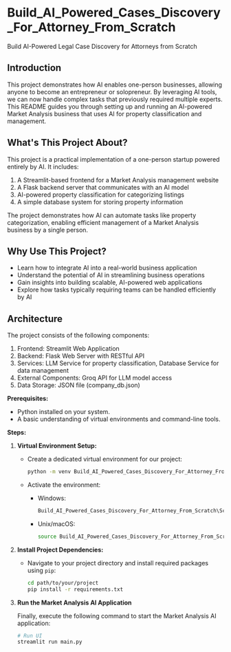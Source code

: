 # Build_AI_Powered_Cases_Discovery_For_Attorney_From_Scratch
Build AI-Powered Legal Case Discovery for Attorneys from Scratch

## Introduction

This project demonstrates how AI enables one-person businesses, allowing anyone to become an entrepreneur or solopreneur. By leveraging AI tools, we can now handle complex tasks that previously required multiple experts. This README guides you through setting up and running an AI-powered Market Analysis business that uses AI for property classification and management.

## What's This Project About?

This project is a practical implementation of a one-person startup powered entirely by AI. It includes:

1. A Streamlit-based frontend for a Market Analysis management website
2. A Flask backend server that communicates with an AI model
3. AI-powered property classification for categorizing listings
4. A simple database system for storing property information

The project demonstrates how AI can automate tasks like property categorization, enabling efficient management of a Market Analysis business by a single person.

## Why Use This Project?

- Learn how to integrate AI into a real-world business application
- Understand the potential of AI in streamlining business operations
- Gain insights into building scalable, AI-powered web applications
- Explore how tasks typically requiring teams can be handled efficiently by AI

## Architecture

The project consists of the following components:

1. Frontend: Streamlit Web Application
2. Backend: Flask Web Server with RESTful API
3. Services: LLM Service for property classification, Database Service for data management
4. External Components: Groq API for LLM model access
5. Data Storage: JSON file (company_db.json)

**Prerequisites:**
- Python installed on your system.
- A basic understanding of virtual environments and command-line tools.

**Steps:**
1. **Virtual Environment Setup:**
   - Create a dedicated virtual environment for our project:
   
     ```bash
     python -m venv Build_AI_Powered_Cases_Discovery_For_Attorney_From_Scratch
     ```
   - Activate the environment:
   
     - Windows:
       ```bash
       Build_AI_Powered_Cases_Discovery_For_Attorney_From_Scratch\Scripts\activate
       ```
     - Unix/macOS:
       ```bash
       source Build_AI_Powered_Cases_Discovery_For_Attorney_From_Scratch/bin/activate
       ```
2. **Install Project Dependencies:**

   - Navigate to your project directory and install required packages using `pip`:
   
     ```bash
     cd path/to/your/project
     pip install -r requirements.txt
     ```

3. **Run the Market Analysis AI Application**

   Finally, execute the following command to start the Market Analysis AI application:

   ```bash   
   # Run UI
   streamlit run main.py
   ```  


